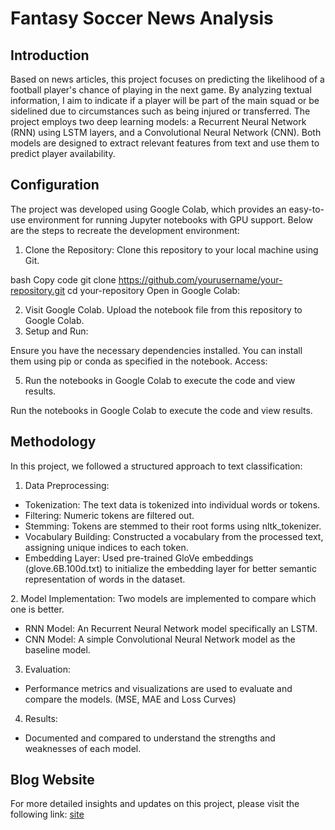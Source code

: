 
# Fantasy Soccer News Analysis
## Introduction
Based on news articles, this project focuses on predicting the likelihood of a football player's chance of playing in the next game. By analyzing textual information, I aim to indicate if a player will be part of the main squad or be sidelined due to circumstances such as being injured or transferred. The project employs two deep learning models: a Recurrent Neural Network (RNN) using LSTM layers, and a Convolutional Neural Network (CNN). Both models are designed to extract relevant features from text and use them to predict player availability. 

## Configuration
The project was developed using Google Colab, which provides an easy-to-use environment for running Jupyter notebooks with GPU support. Below are the steps to recreate the development environment:

1. Clone the Repository: Clone this repository to your local machine using Git.

bash
Copy code
git clone https://github.com/yourusername/your-repository.git
cd your-repository
Open in Google Colab:

2. Visit Google Colab.
Upload the notebook file from this repository to Google Colab.
3. Setup and Run:

Ensure you have the necessary dependencies installed. You can install them using pip or conda as specified in the notebook.
Access:

5. Run the notebooks in Google Colab to execute the code and view results.

Run the notebooks in Google Colab to execute the code and view results.
## Methodology
In this project, we followed a structured approach to text classification:

1. Data Preprocessing:

- Tokenization: The text data is tokenized into individual words or tokens.
- Filtering: Numeric tokens are filtered out.
- Stemming: Tokens are stemmed to their root forms using nltk_tokenizer.
- Vocabulary Building: Constructed a vocabulary from the processed text, assigning unique indices to each token.
- Embedding Layer: Used pre-trained GloVe embeddings (glove.6B.100d.txt) to initialize the embedding layer for better semantic representation of words in the dataset.
   
2. Model Implementation:
Two models are implemented to compare which one is better. 
- RNN Model: An Recurrent Neural Network model specifically an LSTM.
- CNN Model: A simple Convolutional Neural Network model as the baseline model.
3. Evaluation:
- Performance metrics and visualizations are used to evaluate and compare the models. (MSE, MAE and Loss Curves)
4. Results:
- Documented and compared to understand the strengths and weaknesses of each model.

## Blog Website
For more detailed insights and updates on this project, please visit the following link: [site](https://santiagoviteri01.github.io/santiagoviteri01.github.io./)


